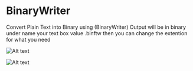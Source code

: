 # BinaryWriter
Convert Plain Text into Binary
using (BinaryWriter)
Output will be in binary under name your text box value .binftw then you can change the extention for what you need

![Alt text](https://i.imgur.com/2U6sQmz.png)

![Alt text](https://i.imgur.com/JN4Lc0N.png)

